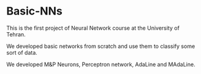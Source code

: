 # Basic-NNs

This is the first project of Neural Network course at the University of Tehran.

We developed basic networks from scratch and use them to classify some sort of data.

We developed M&P Neurons, Perceptron network, AdaLine and MAdaLine.
